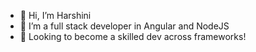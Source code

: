 - 👋 Hi, I’m Harshini
- 👀 I’m a full stack developer in Angular and NodeJS
- 🌱 Looking to become a skilled dev across frameworks!


<!---
Harshini3228/Harshini3228 is a ✨ special ✨ repository because its `README.md` (this file) appears on your GitHub profile.
You can click the Preview link to take a look at your changes.
--->
